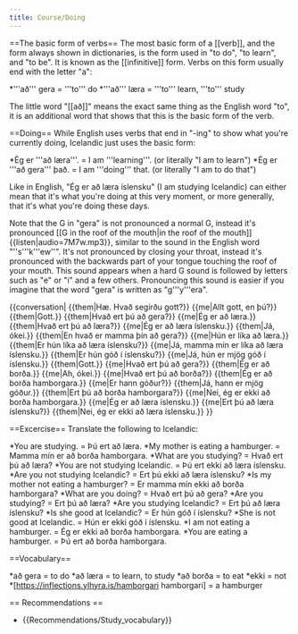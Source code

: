 ```yaml
---
title: Course/Doing
---
```


==The basic form of verbs==
The most basic form of a [[verb]], and the form always shown in dictionaries, is the form used in "to do", "to learn", and "to be". It is known as the [[infinitive]] form. Verbs on this form usually end with the letter "a":

*'''að''' gera = '''to''' do
*'''að''' læra = '''to''' learn, '''to''' study

The little word "[[að]]" means the exact same thing as the English word "to", it is an additional word that shows that this is the basic form of the verb.

==Doing==
While English uses verbs that end in "-ing" to show what you're currently doing, Icelandic just uses the basic form:

*Ég er '''að læra'''. = I am '''learning'''. (or literally "I am to learn")
*Ég er '''að gera''' það. = I am '''doing''' that. (or literally "I am to do that")

Like in English, "Ég er að læra íslensku" (I am studying Icelandic) can either mean that it's what you're doing at this very moment, or more generally, that it's what you're doing these days.

Note that the G in "gera" is not pronounced a normal G, instead it's pronounced [[G in the roof of the mouth|in the roof of the mouth]] {{listen|audio=7M7w.mp3}}, similar to the sound in the English word "''s'''k'''ew''". It's not pronounced by closing your throat, instead it's pronounced with the backwards part of your tongue touching the roof of your mouth. This sound appears when a hard G sound is followed by letters such as "e" or "i" and a few others. Pronouncing this sound is easier if you imagine that the word "gera" is written as "g'''y'''era".

{{conversation|
{{them|Hæ. Hvað segirðu gott?}}
{{me|Allt gott, en þú?}}
{{them|Gott.}}
{{them|Hvað ert þú að gera?}}
{{me|Ég er að læra.}}
{{them|Hvað ert þú að læra?}}
{{me|Ég er að læra íslensku.}}
{{them|Já, ókei.}}
{{them|En hvað er mamma þín að gera?}}
{{me|Hún er líka að læra.}}
{{them|Er hún líka að læra íslensku?}}
{{me|Já, mamma mín er líka að læra íslensku.}}
{{them|Er hún góð í íslensku?}}
{{me|Já, hún er mjög góð í íslensku.}}
{{them|Gott.}}
{{me|Hvað ert þú að gera?}}
{{them|Ég er að borða.}}
{{me|Ah, ókei.}}
{{me|Hvað ert þú að borða?}}
{{them|Ég er að borða hamborgara.}}
{{me|Er hann góður?}}
{{them|Já, hann er mjög góður.}}
{{them|Ert þú að borða hamborgara?}}
{{me|Nei, ég er ekki að borða hamborgara.}}
{{me|Ég er að læra íslensku.}}
{{me|Ert þú að læra íslensku?}}
{{them|Nei, ég er ekki að læra íslensku.}}
}}

==Excercise==
Translate the following to Icelandic:

*You are studying. = Þú ert að læra.
*My mother is eating a hamburger. = Mamma mín er að borða hamborgara.
*What are you studying? = Hvað ert þú að læra?
*You are not studying Icelandic. = Þú ert ekki að læra íslensku.
*Are you not studying Icelandic? = Ert þú ekki að læra íslensku?
*Is my mother not eating a hamburger? = Er mamma mín ekki að borða hamborgara?
*What are you doing? = Hvað ert þú að gera?
*Are you studying? = Ert þú að læra?
*Are you studying Icelandic? = Ert þú að læra íslensku?
*Is she good at Icelandic? = Er hún góð í íslensku?
*She is not good at Icelandic. = Hún er ekki góð í íslensku.
*I am not eating a hamburger. = Ég er ekki að borða hamborgara.
*You are eating a hamburger. = Þú ert að borða hamborgara.

==Vocabulary==

*að gera = to do
*að læra = to learn, to study
*að borða = to eat
*ekki = not
*[https://inflections.ylhyra.is/hamborgari hamborgari] = a hamburger

== Recommendations ==

* {{Recommendations/Study_vocabulary}}